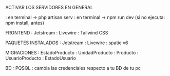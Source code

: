 ACTIVAR LOS SERVIDORES EN GENERAL

: en terminal -> php artisan serv
: en terminal -> npm run dev (si no ejecuta: npm install, antes)

FRONTEND
: Jetstream
: Livewire
: Tailwind CSS

PAQUETES INSTALADOS
: Jetstream
: Livewire
: spatie v6


MIGRACIONES
: EstadoProducto
: UnidadProducto
: Producto
: UsuarioProducto
: EstadoUsuario



BD
: PQSQL
: cambia las credenciales respecto a tu BD de tu pc
